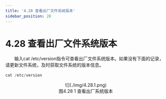```yaml
---
title: '4.28 查看出厂文件系统版本'
sidebar_position: 28
---
```


# 4.28 查看出厂文件系统版本

&emsp;&emsp;输入cat /etc/version指令可查看出厂文件系统版本。如果没有下面的记录，请更新文件系统，及时获取文件系统的版本信息。

```c#
cat /etc/version
```

<center>
![](./img/4.28.1.png)<br />
图4.28 1 查看出厂系统版本
</center>

